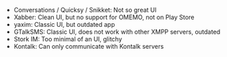 - Conversations / Quicksy / Snikket: Not so great UI
- Xabber: Clean UI, but no support for OMEMO, not on Play Store
- yaxim: Classic UI, but outdated app
- GTalkSMS: Classic UI, does not work with other XMPP servers, outdated
- Stork IM: Too minimal of an UI, glitchy
- Kontalk: Can only communicate with Kontalk servers